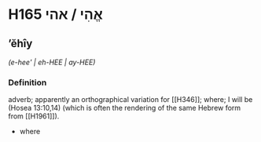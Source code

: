 # H165 אֱהִי / אהי

## ʼĕhîy

_(e-hee' | eh-HEE | ay-HEE)_

### Definition

adverb; apparently an orthographical variation for [[H346]]; where; I will be (Hosea 13:10,14) (which is often the rendering of the same Hebrew form from [[H1961]]).

- where
